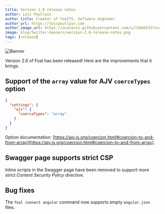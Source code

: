 ```yaml
---
title: Version 2.6 release notes
author: Loïc Poullain
author_title: Creator of FoalTS. Software engineer.
author_url: https://loicpoullain.com
author_image_url: https://avatars1.githubusercontent.com/u/13604533?v=4
image: blog/twitter-banners/version-2.6-release-notes.png
tags: [release]
---
```


![Banner](./assets/version-2.6-is-here/banner.png)

Version 2.6 of Foal has been released! Here are the improvements that it brings.

<!--truncate-->

## Support of the `array` value for AJV `coerceTypes` option

```json
{
  "settings": {
    "ajv": {
      "coerceTypes": "array"
    }
  }
}
```

Option documentation: [https://ajv.js.org/coercion.html#coercion-to-and-from-array](https://ajv.js.org/coercion.html#coercion-to-and-from-array).

## Swagger page supports strict CSP

Inline scripts in the Swagger page have been removed to support more strict *Content Security Policy* directive.

## Bug fixes

The `foal connect angular` command now supports empty `angular.json` files.